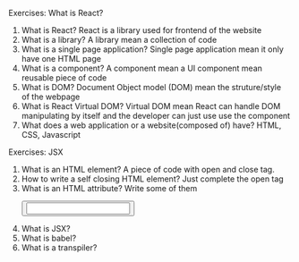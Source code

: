 Exercises: What is React?
1. What is React? React is a library used for frontend of the website
2. What is a library? A library mean a collection of code
3. What is a single page application? Single page application mean it only have one HTML page
4. What is a component? A component mean a UI component mean reusable piece of code
6. What is DOM? Document Object model (DOM) mean the struture/style of the webpage
7. What is React Virtual DOM? Virtual DOM mean React can handle DOM manipulating by itself and the developer can just use use the component
8. What does a web application or a website(composed of) have? HTML, CSS, Javascript

Exercises: JSX
1. What is an HTML element? A piece of code with open and close tag.
2. How to write a self closing HTML element? Just complete the open tag
3. What is an HTML attribute? Write some of them <p> <button> <input>
4. What is JSX?
5. What is babel?
6. What is a transpiler?